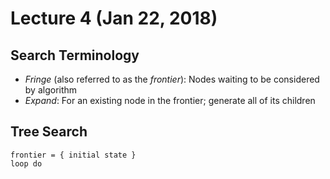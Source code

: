 # Lecture 4 (Jan 22, 2018)
## Search Terminology 
* *Fringe* (also referred to as the *frontier*): Nodes waiting to be considered by algorithm
* *Expand*: For an existing node in the frontier; generate all of its children
## Tree Search
```
frontier = { initial state }
loop do
```
